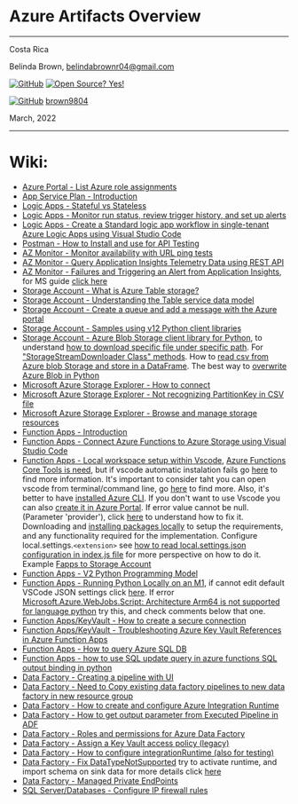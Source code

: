 # Azure Artifacts Overview

----------------------
Costa Rica

Belinda Brown, belindabrownr04@gmail.com

[![GitHub](https://badgen.net/badge/icon/github?icon=github&label)](https://github.com) [![Open Source? Yes!](https://badgen.net/badge/Open%20Source%20%3F/Yes%21/blue?icon=github)](https://github.com/Naereen/badges/)

[![GitHub](https://img.shields.io/badge/--181717?logo=github&logoColor=ffffff)](https://github.com/) [brown9804](https://github.com/brown9804)


March, 2022

----------------------

# Wiki:
- [Azure Portal - List Azure role assignments](https://docs.microsoft.com/en-us/azure/role-based-access-control/role-assignments-list-portal)
- [App Service Plan - Introduction](https://docs.microsoft.com/en-us/azure/app-service/overview-hosting-plans)
- [Logic Apps - Stateful vs Stateless](https://martink.me/articles/what-is-new-in-logic-apps-v2)
- [Logic Apps - Monitor run status, review trigger history, and set up alerts](https://learn.microsoft.com/en-us/azure/logic-apps/monitor-logic-apps?tabs=consumption)
- [Logic Apps - Create a Standard logic app workflow in single-tenant Azure Logic Apps using Visual Studio Code](https://learn.microsoft.com/en-us/azure/logic-apps/create-single-tenant-workflows-visual-studio-code#set-up-visual-studio-code)
- [Postman - How to Install and use for API Testing](https://www.guru99.com/postman-tutorial.html)
- [AZ Monitor - Monitor availability with URL ping tests](https://docs.microsoft.com/en-us/azure/azure-monitor/app/monitor-web-app-availability)
- [AZ Monitor - Query Application Insights Telemetry Data using REST API](https://dailydotnettips.com/query-application-insights-telemetry-data-using-rest-api/)
- [AZ Monitor -  Failures and Triggering an Alert from Application Insights](https://pmichaels.net/2022/04/23/azure-monitor-failures-and-triggering-an-alert-from-application-insights/), for MS guide [click here](https://learn.microsoft.com/en-us/azure/azure-monitor/alerts/alerts-create-new-alert-rule?tabs=metric)
- [Storage Account - What is Azure Table storage?](https://docs.microsoft.com/en-us/azure/storage/tables/table-storage-overview)
- [Storage Account - Understanding the Table service data model](https://docs.microsoft.com/en-us/rest/api/storageservices/Understanding-the-Table-Service-Data-Model)
- [Storage Account - Create a queue and add a message with the Azure portal](https://learn.microsoft.com/en-us/azure/storage/queues/storage-quickstart-queues-portal)
- [Storage Account - Samples using v12 Python client libraries](https://learn.microsoft.com/en-us/azure/storage/common/storage-samples-python)
- [Storage Account - Azure Blob Storage client library for Python](https://learn.microsoft.com/en-us/azure/storage/blobs/storage-quickstart-blobs-python?tabs=connection-string%2Croles-azure-portal%2Csign-in-azure-cli), to understand [how to download specific file under specific path](https://www.educative.io/answers/how-to-download-files-from-azure-blob-storage-using-python). For ["StorageStreamDownloader Class" methods](https://learn.microsoft.com/en-us/python/api/azure-storage-blob/azure.storage.blob.storagestreamdownloader?view=azure-python). How to [read csv from Azure blob Storage and store in a DataFrame](https://stackoverflow.com/questions/62670991/read-csv-from-azure-blob-storage-and-store-in-a-dataframe). The best way to [overwrite Azure Blob in Python](https://stackoverflow.com/questions/61130890/best-way-to-overwrite-azure-blob-in-python)
- [Microsoft Azure Storage Explorer - How to connect](https://docs.microsoft.com/en-us/azure/vs-azure-tools-storage-manage-with-storage-explorer?tabs=windows)
- [Microsoft Azure Storage Explorer - Not recognizing PartitionKey in CSV file](https://learn.microsoft.com/en-us/answers/questions/906432/azure-storage-explorer-not-recognizing-partitionke.html)
- [Microsoft Azure Storage Explorer - Browse and manage storage resources](https://learn.microsoft.com/en-us/visualstudio/azure/vs-azure-tools-storage-resources-server-explorer-browse-manage?view=vs-2022)
- [Function Apps - Introduction](https://docs.microsoft.com/en-us/azure/azure-functions/functions-overview)
- [Function Apps - Connect Azure Functions to Azure Storage using Visual Studio Code](https://learn.microsoft.com/en-us/azure/azure-functions/functions-add-output-binding-storage-queue-vs-code?tabs=in-process&pivots=programming-language-python)
- [Function Apps - Local workspace setup within Vscode](https://learn.microsoft.com/en-us/azure/azure-functions/functions-develop-vs-code?tabs=python), [Azure Functions Core Tools is need](https://learn.microsoft.com/en-us/azure/azure-functions/functions-run-local?tabs=v4%2Cmacos%2Ccsharp%2Cportal%2Cbash#install-the-azure-functions-core-tools), but if vscode automatic instalation fails go [here](https://github.com/Azure/azure-functions-core-tools#installing) to find more information. It's important to consider taht you can open vscode from terminal/command line, go [here](https://stackoverflow.com/questions/30065227/run-open-vscode-from-mac-terminal) to find more. Also, it's better to have [installed Azure CLI](https://learn.microsoft.com/en-us/cli/azure/install-azure-cli). If you don't want to use Vscode you can also [create it in Azure Portal](https://learn.microsoft.com/en-us/azure/azure-functions/functions-create-function-app-portal). If error value cannot be null. (Parameter 'provider'), click [here](https://github.com/Azure/azure-functions-core-tools/issues/2232) to understand how to fix it. Downloading and [installing packages locally](https://docs.npmjs.com/downloading-and-installing-packages-locally) to setup the requirements, and any functionality required for the implementation. Configure local.settings.`<extension>` see [how to read local.settings.json configuration in index.js file](https://stackoverflow.com/questions/71127337/how-to-read-local-settings-json-configuration-in-index-js-file) for more perspective on how to do it. Example [Fapps to Storage Account](https://learn.microsoft.com/en-us/azure/azure-functions/functions-add-output-binding-storage-queue-vs-code?tabs=in-process&pivots=programming-language-python)
- [Function Apps - V2 Python Programming Model](https://techcommunity.microsoft.com/t5/azure-compute-blog/azure-functions-v2-python-programming-model/ba-p/3665168)
- [Function Apps - Running Python Locally on an M1](https://learn.microsoft.com/en-us/azure/azure-functions/functions-develop-vs-code?tabs=python#x86-emulation-on-arm64), if cannot edit default VSCode JSON settings click [here](https://stackoverflow.com/questions/63211082/cannot-edit-default-vscode-json-settings). If error [Microsoft.Azure.WebJobs.Script: Architecture Arm64 is not supported for language python](https://github.com/Azure/azure-functions-python-worker/issues/915#issuecomment-1342319719) try this, and check comments below that one.
- [Function Apps/KeyVault - How to create a secure connection](https://levelup.gitconnected.com/a-secure-way-to-use-credentials-and-secrets-in-azure-functions-7ec91813c807)
- [Function Apps/KeyVault - Troubleshooting Azure Key Vault References in Azure Function Apps](https://medium.com/geekculture/troubleshooting-azure-key-vault-references-in-azure-function-apps-b228c1216f63#:~:text=AccessToKeyVaultDenied%20error%20signifies%20that%20your,Vault's%20firewall%20(under%20Networking).)
- [Function Apps - How to query Azure SQL DB](https://www.sqlshack.com/python-serverless-functions-to-query-azure-sql-db/)
- [Function Apps - how to use SQL update query in azure functions SQL output binding in python](https://stackoverflow.com/questions/76637547/how-to-use-sql-update-query-in-azure-functions-sql-output-binding-in-python)
- [Data Factory - Creating a pipeline with UI](https://learn.microsoft.com/en-us/azure/data-factory/concepts-pipelines-activities?tabs=data-factory#creating-a-pipeline-with-ui)
- [Data Factory - Need to Copy existing data factory pipelines to new data factory in new resource group](https://learn.microsoft.com/en-us/answers/questions/166820/need-to-copy-existing-data-factory-pipelines-to-ne)
- [Data Factory - How to create and configure Azure Integration Runtime](https://learn.microsoft.com/en-us/azure/data-factory/create-azure-integration-runtime?tabs=data-factory#create-an-azure-ir-via-ui)
- [Data Factory - How to get output parameter from Executed Pipeline in ADF](https://stackoverflow.com/questions/68252383/how-to-get-output-parameter-from-executed-pipeline-in-adf)
- [Data Factory - Roles and permissions for Azure Data Factory](https://learn.microsoft.com/en-us/azure/data-factory/concepts-roles-permissions)
- [Data Factory - Assign a Key Vault access policy (legacy)](https://learn.microsoft.com/en-us/azure/key-vault/general/assign-access-policy?tabs=azure-portal)
- [Data Factory - How to configure integrationRuntime (also for testing)](https://learn.microsoft.com/en-us/azure/data-factory/create-self-hosted-integration-runtime?tabs=data-factory#create-a-self-hosted-ir-via-ui)
- [Data Factory - Fix DataTypeNotSupported](https://learn.microsoft.com/en-us/azure/data-factory/connector-troubleshoot-synapse-sql#error-code-sqlfailedtoconnect) try to activate runtime, and import schema on sink data for more details click [here](https://learn.microsoft.com/en-us/azure/data-factory/copy-activity-schema-and-type-mapping#tabular-source-to-tabular-sink)
- [Data Factory - Managed Private EndPoints](https://blog.baeke.info/2021/06/24/approving-a-private-endpoint-connection-with-azure-cli/)
- [SQL Server/Databases - Configure IP firewall rules](https://www.sqlshack.com/configure-ip-firewall-rules-for-azure-sql-databases/)

